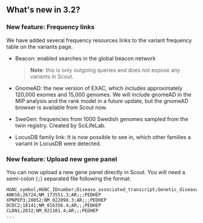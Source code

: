 ## What's new in 3.2?

### New feature: Frequency links

We have added several frequency resources links to the variant frequency table on the variants page.

- Beacon: enabled searches in the global beacon network

	> **Note**: this is only outgoing queries and does not expose any variants in Scout.

- GnomeAD: the new version of EXAC, which includes approximately 120,000 exomes and 15,000 genomes. We will include gnomeAD in the MIP analysis and the rank model in a future update, but the gnomeAD browser is available from Scout now.

- SweGen: frequencies from 1000 Swedish genomes sampled from the twin registry. Created by SciLifeLab.

- LocusDB family link: It is now possible to see in, which other families a variant in LocusDB were detected.

### New feature: Upload new gene panel

You can now upload a new gene panel directly in Scout. You will need a semi-colon (`;`) separated file following the format:

```
HGNC_symbol;HGNC_IDnumber;Disease_associated_transcript;Genetic_disease_model;Reduced_penetrance;Mosaicism;Clinical_db_gene_annotation
ANKS6;26724;NM_173551.3;AR;;;PEDHEP
XPNPEP3;28052;NM_022098.3;AR;;;PEDHEP
DCDC2;18141;NM_016356.4;AR;;;PEDHEP
CLDN1;2032;NM_021101.4;AR;;;PEDHEP
...
```
